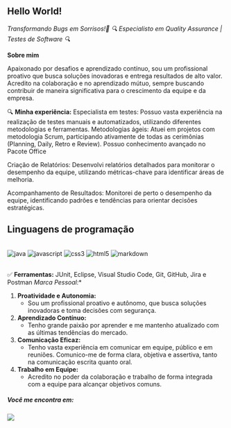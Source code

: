 ## Hello World! 
*Transformando Bugs em Sorrisos!🚀*
*🔍 Especialisto em Quality Assurance | Testes de Software 🔍*


**Sobre mim**

Apaixonado por desafios e aprendizado contínuo, sou um profissional proativo que busca soluções inovadoras e entrega resultados de alto valor. Acredito na colaboração e no aprendizado mútuo, sempre buscando contribuir de maneira significativa para o crescimento da equipe e da empresa.

🔍 **Minha experiência:**
 Especialista em testes: Possuo vasta experiência na realização de testes manuais e automatizados, utilizando diferentes metodologias e ferramentas.
 Metodologias ágeis: Atuei em projetos com metodologia Scrum, participando ativamente de todas as cerimônias (Planning, Daily, Retro e Review).
 Possuo conhecimento avançado no Pacote Office

Criação de Relatórios: Desenvolvi relatórios detalhados para monitorar o desempenho da equipe, utilizando métricas-chave para identificar áreas de melhoria.

Acompanhamento de Resultados: Monitorei de perto o desempenho da equipe, identificando padrões e tendências para orientar decisões estratégicas.

## Linguagens de programação

<div style="display: inline_block"><br/>
    <img aling="center" alt="java" src="https://img.shields.io/badge/Java-ED8B00?style=for-the-badge&logo=openjdk&logoColor=white">
    <img aling="center" alt="javascript" src="https://img.shields.io/badge/JavaScript-323330?style=for-the-badge&logo=javascript&logoColor=F7DF1E">
    <img aling="center" alt="css3" src="https://img.shields.io/badge/CSS3-1572B6?style=for-the-badge&logo=css3&logoColor=white">
    <img aling="center" alt="html5" src="https://img.shields.io/badge/HTML5-E34F26?style=for-the-badge&logo=html5&logoColor=white">
    <img aling="center" alt="markdown" src="https://img.shields.io/badge/Markdown-000000?style=for-the-badge&logo=markdown&logoColor=white">
    </div><br/>

✅ **Ferramentas:** JUnit, Eclipse, Visual Studio Code, Git, GitHub, Jira e Postman
*Marca Pessoal:**

1.  **Proatividade e Autonomia:**
    -   Sou um profissional proativo e autônomo, que busca soluções inovadoras e toma decisões com segurança.
2.  **Aprendizado Contínuo:**
    -   Tenho grande paixão por aprender e me mantenho atualizado com as últimas tendências do mercado.
3.  **Comunicação Eficaz:**
    -   Tenho vasta experiência em comunicar em equipe, público e em reuniões. Comunico-me de forma clara, objetiva e assertiva, tanto na comunicação escrita quanto oral.
4.  **Trabalho em Equipe:**
    -   Acredito no poder da colaboração e trabalho de forma integrada com a equipe para alcançar objetivos comuns.

  ##### Você me encontra em:
  <a href="https://www.linkedin.com/in/gabriel-quinhonero-759516178/">
    <img src="https://img.shields.io/badge/linkedin-%230077B5.svg?style=for-the-badge&logo=linkedin&logoColor=white" />
  </a>
